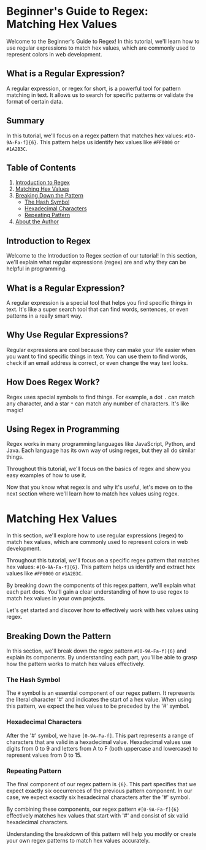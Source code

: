 # Beginner's Guide to Regex: Matching Hex Values

Welcome to the Beginner's Guide to Regex! In this tutorial, we'll learn how to use regular expressions to match hex values, which are commonly used to represent colors in web development.

## What is a Regular Expression?

A regular expression, or regex for short, is a powerful tool for pattern matching in text. It allows us to search for specific patterns or validate the format of certain data.

## Summary

In this tutorial, we'll focus on a regex pattern that matches hex values: `#[0-9A-Fa-f]{6}`. This pattern helps us identify hex values like `#FF0000` or `#1A2B3C`.

## Table of Contents

1. [Introduction to Regex](#introduction)
2. [Matching Hex Values](#matching-hex-values)
3. [Breaking Down the Pattern](#breaking-down-the-pattern)
   - [The Hash Symbol](#the-hash-symbol)
   - [Hexadecimal Characters](#hexadecimal-characters)
   - [Repeating Pattern](#repeating-pattern)
4. [About the Author](#about-the-author)


## Introduction to Regex

Welcome to the Introduction to Regex section of our tutorial! In this section, we'll explain what regular expressions (regex) are and why they can be helpful in programming.

## What is a Regular Expression?

A regular expression is a special tool that helps you find specific things in text. It's like a super search tool that can find words, sentences, or even patterns in a really smart way.

## Why Use Regular Expressions?

Regular expressions are cool because they can make your life easier when you want to find specific things in text. You can use them to find words, check if an email address is correct, or even change the way text looks.

## How Does Regex Work?

Regex uses special symbols to find things. For example, a dot `.` can match any character, and a star `*` can match any number of characters. It's like magic!

## Using Regex in Programming

Regex works in many programming languages like JavaScript, Python, and Java. Each language has its own way of using regex, but they all do similar things.

Throughout this tutorial, we'll focus on the basics of regex and show you easy examples of how to use it.

Now that you know what regex is and why it's useful, let's move on to the next section where we'll learn how to match hex values using regex.

# Matching Hex Values

In this section, we'll explore how to use regular expressions (regex) to match hex values, which are commonly used to represent colors in web development.

Throughout this tutorial, we'll focus on a specific regex pattern that matches hex values: `#[0-9A-Fa-f]{6}`. This pattern helps us identify and extract hex values like `#FF0000` or `#1A2B3C`.

By breaking down the components of this regex pattern, we'll explain what each part does. You'll gain a clear understanding of how to use regex to match hex values in your own projects.

Let's get started and discover how to effectively work with hex values using regex.

## Breaking Down the Pattern

In this section, we'll break down the regex pattern `#[0-9A-Fa-f]{6}` and explain its components. By understanding each part, you'll be able to grasp how the pattern works to match hex values effectively.

### The Hash Symbol

The `#` symbol is an essential component of our regex pattern. It represents the literal character '#' and indicates the start of a hex value. When using this pattern, we expect the hex values to be preceded by the '#' symbol.

### Hexadecimal Characters

After the '#' symbol, we have `[0-9A-Fa-f]`. This part represents a range of characters that are valid in a hexadecimal value. Hexadecimal values use digits from 0 to 9 and letters from A to F (both uppercase and lowercase) to represent values from 0 to 15.

### Repeating Pattern

The final component of our regex pattern is `{6}`. This part specifies that we expect exactly six occurrences of the previous pattern component. In our case, we expect exactly six hexadecimal characters after the '#' symbol.

By combining these components, our regex pattern `#[0-9A-Fa-f]{6}` effectively matches hex values that start with '#' and consist of six valid hexadecimal characters.

Understanding the breakdown of this pattern will help you modify or create your own regex patterns to match hex values accurately.
